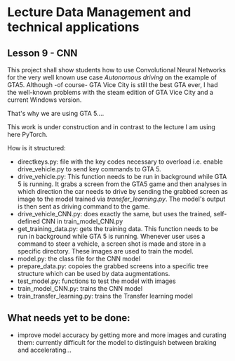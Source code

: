# Lecture Data Management and technical applications

## Lesson 9 - CNN

This project shall show students how to use Convolutional Neural Networks for the very well known use case *Autonomous driving* on the example of GTA5.
Although -of course- GTA Vice City is still the best GTA ever, I had the well-known problems with the steam edition of GTA Vice City and a current Windows version.

That's why we are using GTA 5....

This work is under construction and in contrast to the lecture I am using here PyTorch.

How is it structured:
* directkeys.py: file with the key codes necessary to overload i.e. enable drive_vehicle.py to send key commands to GTA 5.
* drive_vehicle.py: This function needs to be run in background while GTA 5 is running. It grabs a screen from the GTA5 game and then analyses in which direction the car needs to drive by sending the grabbed screen as image to the model trained via *transfer_learning.py*. The model's output is then sent as driving command to the game.
* drive_vehicle_CNN.py: does exactly the same, but uses the trained, self-defined CNN in train_model_CNN.py
* get_training_data.py: gets the training data. This function needs to be run in background while GTA 5 is running. Whenever user uses a command to steer a vehicle, a screen shot is made and store in a specific directory. These images are used to train the model.
* model.py: the class file for the CNN model
* prepare_data.py: copoies the grabbed screens into a specific tree structure which can be used by data augmentations.
* test_model.py: functions to test the model with images 
* train_model_CNN.py: trains the CNN model
* train_transfer_learning.py: trains the Transfer learning model

## What needs yet to be done:
* improve model accuracy by getting more and more images and curating them: currently difficult for the model to distinguish between braking and accelerating...
